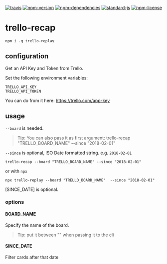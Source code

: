 [![travis](https://img.shields.io/travis/christian-fei/trello-recap.svg?style=flat-square)](https://travis-ci.org/christian-fei/trello-recap) [![npm-version](https://img.shields.io/npm/v/trello-recap.svg?style=flat-square&colorB=007EC6)](https://www.npmjs.com/package/trello-recap) [![npm-dependencies](https://img.shields.io/badge/dependencies-none-blue.svg?style=flat-square&colorB=44CC11)](package.json) [![standard-js](https://img.shields.io/badge/coding%20style-standard-brightgreen.svg?style=flat-square)](http://standardjs.com/) [![npm-license](https://img.shields.io/npm/l/trello-recap.svg?style=flat-square&colorB=007EC6)](https://spdx.org/licenses/ISC)

# trello-recap

```
npm i -g trello-replay
```


## configuration

Get an API Key and Token from Trello.

Set the following environment variables:

```
TRELLO_API_KEY
TRELLO_API_TOKEN
```

You can do from it here: https://trello.com/app-key

## usage

`--board` is needed.

> Tip: You can also pass it as first argument:
> trello-recap "TRELLO_BOARD_NAME" --since "2018-02-01"

`--since` is optional, ISO Date formatted string. e.g. `2018-02-01`

```
trello-recap --board "TRELLO_BOARD_NAME" --since "2018-02-01"
```

or with `npx`

```
npx trello-replay --board "TRELLO_BOARD_NAME"  --since "2018-02-01"
```

[SINCE_DATE] is optional.


### options

#### BOARD_NAME

Specify the name of the board.

> Tip: put it between "" when passing it to the cli

#### SINCE_DATE

Filter cards after that date
